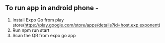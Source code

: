 
## To run app in android phone -
1) Install Expo Go from play store(https://play.google.com/store/apps/details?id=host.exp.exponent)
2) Run npm run start
3) Scan the QR from expo go app


